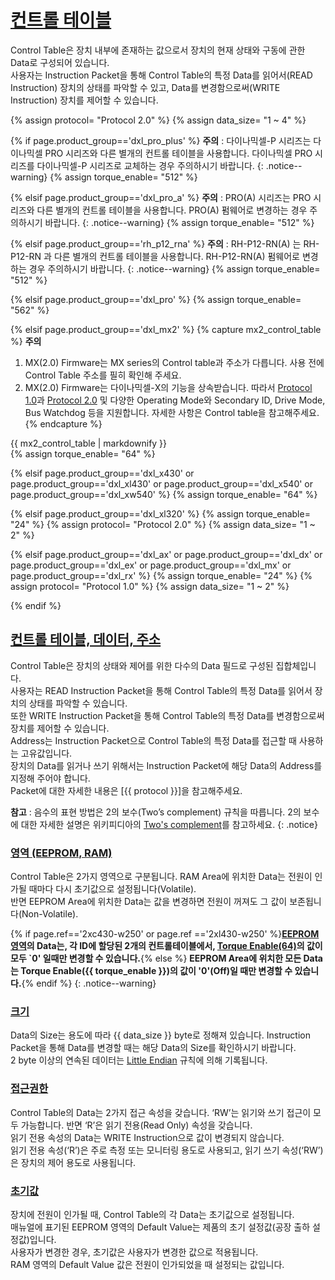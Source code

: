 
# [컨트롤 테이블](#컨트롤-테이블)
Control Table은 장치 내부에 존재하는 값으로서 장치의 현재 상태와 구동에 관한 Data로 구성되어 있습니다.  
사용자는 Instruction Packet을 통해 Control Table의 특정 Data를 읽어서(READ Instruction) 장치의 상태를 파악할 수 있고, Data를 변경함으로써(WRITE Instruction) 장치를 제어할 수 있습니다.

{% assign protocol= "Protocol 2.0" %}
{% assign data_size= "1 ~ 4" %}

{% if page.product_group=='dxl_pro_plus' %}
**주의** : 다이나믹셀-P 시리즈는 다이나믹셀 PRO 시리즈와 다른 별개의 컨트롤 테이블을 사용합니다. 다이나믹셀 PRO 시리즈를 다이나믹셀-P 시리즈로 교체하는 경우 주의하시기 바랍니다.
{: .notice--warning}
{% assign torque_enable= "512" %}

{% elsif page.product_group=='dxl_pro_a' %}
**주의** : PRO(A) 시리즈는 PRO 시리즈와 다른 별개의 컨트롤 테이블을 사용합니다. PRO(A) 펌웨어로 변경하는 경우 주의하시기 바랍니다.
{: .notice--warning}
{% assign torque_enable= "512" %}

{% elsif page.product_group=='rh_p12_rna' %}
**주의** : RH-P12-RN(A) 는 RH-P12-RN 과 다른 별개의 컨트롤 테이블을 사용합니다. RH-P12-RN(A) 펌웨어로 변경하는 경우 주의하시기 바랍니다.
{: .notice--warning}
{% assign torque_enable= "512" %}

{% elsif page.product_group=='dxl_pro' %}
{% assign torque_enable= "562" %}

{% elsif page.product_group=='dxl_mx2' %}
{% capture mx2_control_table %}
**주의**
1. MX(2.0) Firmware는 MX series의 Control table과 주소가 다릅니다. 사용 전에 Control Table 주소를 필히 확인해 주세요.
2. MX(2.0) Firmware는 다이나믹셀-X의 기능을 상속받습니다. 따라서 [Protocol 1.0](/docs/kr/dxl/protocol1/)과 [Protocol 2.0](/docs/kr/dxl/protocol2/) 및 다양한 Operating Mode와 Secondary ID, Drive Mode, Bus Watchdog 등을 지원합니다. 자세한 사항은 Control table을 참고해주세요.
{% endcapture %}

<div class="notice--warning">{{ mx2_control_table | markdownify }}</div>
{% assign torque_enable= "64" %}

{% elsif page.product_group=='dxl_x430' or page.product_group=='dxl_xl430' or page.product_group=='dxl_x540' or page.product_group=='dxl_xw540' %}
{% assign torque_enable= "64" %}

{% elsif page.product_group=='dxl_xl320' %}
{% assign torque_enable= "24" %}
{% assign protocol= "Protocol 2.0" %}
{% assign data_size= "1 ~ 2" %}

{% elsif page.product_group=='dxl_ax' or page.product_group=='dxl_dx' or page.product_group=='dxl_ex' or page.product_group=='dxl_mx' or page.product_group=='dxl_rx' %}
{% assign torque_enable= "24" %}
{% assign protocol= "Protocol 1.0" %}
{% assign data_size= "1 ~ 2" %}

{% endif %}

## [컨트롤 테이블, 데이터, 주소](#컨트롤-테이블-데이터-주소)
Control Table은 장치의 상태와 제어를 위한 다수의 Data 필드로 구성된 집합체입니다.  
사용자는 READ Instruction Packet을 통해 Control Table의 특정 Data를 읽어서 장치의 상태를 파악할 수 있습니다.  
또한 WRITE Instruction Packet을 통해 Control Table의 특정 Data를 변경함으로써 장치를 제어할 수 있습니다.  
Address는 Instruction Packet으로 Control Table의 특정 Data를 접근할 때 사용하는 고유값입니다.  
장치의 Data를 읽거나 쓰기 위해서는 Instruction Packet에 해당 Data의 Address를 지정해 주어야 합니다.  
Packet에 대한 자세한 내용은 [{{ protocol }}]을 참고해주세요.

**참고** : 음수의 표현 방법은 2의 보수(Two’s complement) 규칙을 따릅니다. 2의 보수에 대한 자세한 설명은 위키피디아의 [Two's complement]를 참고하세요.
{: .notice}

### [영역 (EEPROM, RAM)](#영역-eeprom-ram)
Control Table은 2가지 영역으로 구분됩니다. RAM Area에 위치한 Data는 전원이 인가될 때마다 다시 초기값으로 설정됩니다(Volatile).  
반면 EEPROM Area에 위치한 Data는 값을 변경하면 전원이 꺼져도 그 값이 보존됩니다(Non-Volatile).  

{% if page.ref=='2xc430-w250' or page.ref =='2xl430-w250' %}**[EEPROM 영역](#eeprom-영역)의 Data는, 각 ID에 할당된 2개의 컨트롤테이블에서, [Torque Enable(64)](#torque-enable)의 값이 모두 `0' 일때만 변경할 수 있습니다.**{% else %} **EEPROM Area에 위치한 모든 Data는 Torque Enable({{ torque_enable }})의 값이 '0'(Off)일 때만 변경할 수 있습니다.**{% endif %}
{: .notice--warning}

### [크기](#크기)
Data의 Size는 용도에 따라 {{ data_size }} byte로 정해져 있습니다. Instruction Packet을 통해 Data를 변경할 때는 해당 Data의 Size를 확인하시기 바랍니다.  
2 byte 이상의 연속된 데이터는 [Little Endian] 규칙에 의해 기록됩니다.

### [접근권한](#접근권한)
Control Table의 Data는 2가지 접근 속성을 갖습니다. ‘RW’는 읽기와 쓰기 접근이 모두 가능합니다. 반면 ‘R’은 읽기 전용(Read Only) 속성을 갖습니다.  
읽기 전용 속성의 Data는 WRITE Instruction으로 값이 변경되지 않습니다.  
읽기 전용 속성(‘R’)은 주로 측정 또는 모니터링 용도로 사용되고, 읽기 쓰기 속성(‘RW’)은 장치의 제어 용도로 사용됩니다.

### [초기값](#초기값)
장치에 전원이 인가될 때, Control Table의 각 Data는 초기값으로 설정됩니다.  
매뉴얼에 표기된 EEPROM 영역의 Default Value는 제품의 초기 설정값(공장 출하 설정값)입니다.  
사용자가 변경한 경우, 초기값은 사용자가 변경한 값으로 적용됩니다.  
RAM 영역의 Default Value 값은 전원이 인가되었을 때 설정되는 값입니다.

[Protocol 1.0]: /docs/kr/dxl/protocol1/
[Protocol 2.0]: /docs/kr/dxl/protocol2/
[Two's complement]: https://en.wikipedia.org/wiki/Two%27s_complement
[Little Endian]: https://en.wikipedia.org/wiki/Endianness#Little

